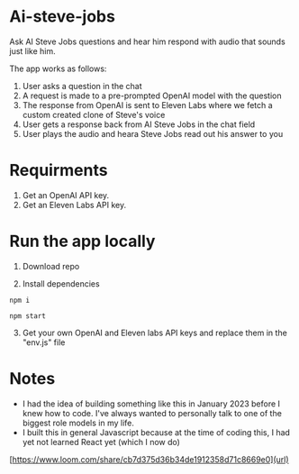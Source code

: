 # Ai-steve-jobs
Ask AI Steve Jobs questions and hear him respond with audio that sounds just like him.

The app works as follows:
  1. User asks a question in the chat
  2. A request is made to a pre-prompted OpenAI model with the question
  3. The response from OpenAI is sent to Eleven Labs where we fetch a custom created clone of Steve's voice
  5. User gets a response back from AI Steve Jobs in the chat field
  6. User plays the audio and heara Steve Jobs read out his answer to you

# Requirments
  1. Get an OpenAI API key.
  2. Get an Eleven Labs API key.


# Run the app locally
  1. Download repo

  2. Install dependencies
```
npm i
```
```
npm start
```
  3. Get your own OpenAI and Eleven labs API keys and replace them in the "env.js" file

# Notes
- I had the idea of building something like this in January 2023 before I knew how to code. I've always wanted to personally talk to one of the biggest role models in my life.
- I built this in general Javascript because at the time of coding this, I had yet not learned React yet (which I now do)
 

[https://www.loom.com/share/cb7d375d36b34de1912358d71c8669e0](url)
